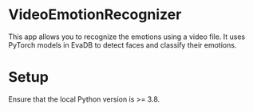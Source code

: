 # VideoEmotionRecognizer

This app allows you to recognize the emotions using a video file. It uses PyTorch models in EvaDB to detect faces and classify their emotions.

# Setup

Ensure that the local Python version is >= 3.8.
